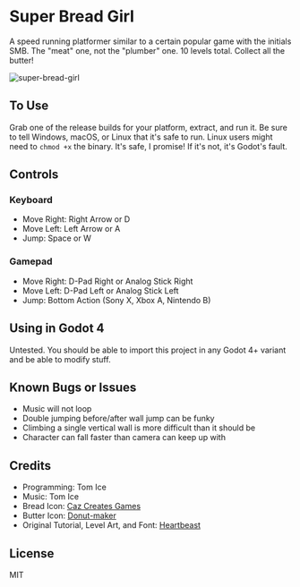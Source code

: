 # Super Bread Girl

A speed running platformer similar to a certain popular game with the initials SMB.
The "meat" one, not the "plumber" one. 10 levels total. Collect all the butter!

![super-bread-girl](https://github.com/user-attachments/assets/9618a947-c7f6-4b42-beec-2cec1a3cc085)

## To Use

Grab one of the release builds for your platform, extract, and run it.
Be sure to tell Windows, macOS, or Linux that it's safe to run.
Linux users might need to `chmod +x` the binary.
It's safe, I promise! If it's not, it's Godot's fault.

## Controls

### Keyboard

- Move Right: Right Arrow or D
- Move Left: Left Arrow or A
- Jump: Space or W

### Gamepad

- Move Right: D-Pad Right or Analog Stick Right
- Move Left: D-Pad Left or Analog Stick Left
- Jump: Bottom Action (Sony X, Xbox A, Nintendo B)

## Using in Godot 4

Untested. You should be able to import this project in any Godot 4+ variant
and be able to modify stuff.

## Known Bugs or Issues

- Music will not loop
- Double jumping before/after wall jump can be funky
- Climbing a single vertical wall is more difficult than it should be
- Character can fall faster than camera can keep up with

## Credits

- Programming: Tom Ice
- Music: Tom Ice
- Bread Icon: [Caz Creates Games](https://caz-creates-games.itch.io/bread)
- Butter Icon: [Donut-maker](https://www.pixilart.com/art/butter-sr2f2815051a2c7)
- Original Tutorial, Level Art, and Font: [Heartbeast](https://github.com/uheartbeast)

## License

MIT
